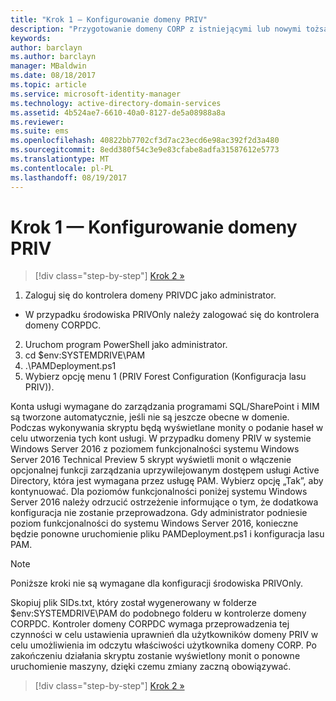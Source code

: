 ```yaml
---
title: "Krok 1 — Konfigurowanie domeny PRIV"
description: "Przygotowanie domeny CORP z istniejącymi lub nowymi tożsamościami, które mają być zarządzane za pomocą programu Privileged Identity Manager, z użyciem skryptów"
keywords: 
author: barclayn
ms.author: barclayn
manager: MBaldwin
ms.date: 08/18/2017
ms.topic: article
ms.service: microsoft-identity-manager
ms.technology: active-directory-domain-services
ms.assetid: 4b524ae7-6610-40a0-8127-de5a08988a8a
ms.reviewer: 
ms.suite: ems
ms.openlocfilehash: 40822bb7702cf3d7ac23ecd6e98ac392f2d3a480
ms.sourcegitcommit: 8edd380f54c3e9e83cfabe8adfa31587612e5773
ms.translationtype: MT
ms.contentlocale: pl-PL
ms.lasthandoff: 08/19/2017
---
```

# <a name="step-1-configuring-the-priv-domain"></a>Krok 1 — Konfigurowanie domeny PRIV

>[!div class="step-by-step"]
[Krok 2 »](sp1-step2-configuring-corp-domain.md)

1. Zaloguj się do kontrolera domeny PRIVDC jako administrator.
  * W przypadku środowiska PRIVOnly należy zalogować się do kontrolera domeny CORPDC.
2. Uruchom program PowerShell jako administrator.
3. cd $env:SYSTEMDRIVE\PAM
4. .\PAMDeployment.ps1
5. Wybierz opcję menu 1 (PRIV Forest Configuration (Konfiguracja lasu PRIV)).


Konta usługi wymagane do zarządzania programami SQL/SharePoint i MIM są tworzone automatycznie, jeśli nie są jeszcze obecne w domenie. Podczas wykonywania skryptu będą wyświetlane monity o podanie haseł w celu utworzenia tych kont usługi.
W przypadku domeny PRIV w systemie Windows Server 2016 z poziomem funkcjonalności systemu Windows Server 2016 Technical Preview 5 skrypt wyświetli monit o włączenie opcjonalnej funkcji zarządzania uprzywilejowanym dostępem usługi Active Directory, która jest wymagana przez usługę PAM. Wybierz opcję „Tak”, aby kontynuować.
Dla poziomów funkcjonalności poniżej systemu Windows Server 2016 należy odrzucić ostrzeżenie informujące o tym, że dodatkowa konfiguracja nie zostanie przeprowadzona. Gdy administrator podniesie poziom funkcjonalności do systemu Windows Server 2016, konieczne będzie ponowne uruchomienie pliku PAMDeployment.ps1 i konfiguracja lasu PAM.

>[!NOTE]
>Poniższe kroki nie są wymagane dla konfiguracji środowiska PRIVOnly.

Skopiuj plik SIDs.txt, który został wygenerowany w folderze $env:SYSTEMDRIVE\PAM do podobnego folderu w kontrolerze domeny CORPDC. Kontroler domeny CORPDC wymaga przeprowadzenia tej czynności w celu ustawienia uprawnień dla użytkowników domeny PRIV w celu umożliwienia im odczytu właściwości użytkownika domeny CORP.
Po zakończeniu działania skryptu zostanie wyświetlony monit o ponowne uruchomienie maszyny, dzięki czemu zmiany zaczną obowiązywać.

>[!div class="step-by-step"]
[Krok 2 »](sp1-step2-configuring-corp-domain.md)

